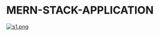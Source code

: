 # MERN-STACK-APPLICATION
[![s1.png](https://i.postimg.cc/BnXg1qn0/s1.png)](https://postimg.cc/dhcdbcCH)
